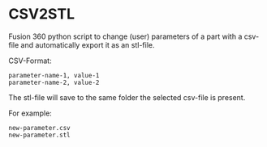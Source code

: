 # CSV2STL
Fusion 360 python script to change (user) parameters of a part with a csv-file and automatically export it as an stl-file.

CSV-Format:
```csv
parameter-name-1, value-1
parameter-name-2, value-2
```

The stl-file will save to the same folder the selected csv-file is present.

For example:
```
new-parameter.csv
new-parameter.stl
```
